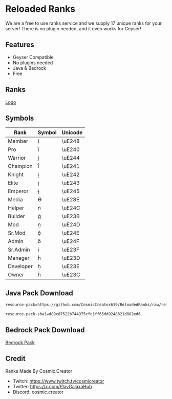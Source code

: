 
#  Reloaded Ranks

We are a free to use ranks service and we supply 17 unique ranks for your server! There is no plugin needed, and it even works for Geyser!




## Features

- Geyser Compatible
- No plugins needed
- Java & Bedrock
- Free


## Ranks
[Logo](https://cdn.discordapp.com/attachments/1266436094124363798/1291470010555961547/ranks_display.png?ex=670036ac&is=66fee52c&hm=67e3d84e5eaadab1d98b1d591e804b033d0684c4288cce9e5da2b4d6f2467192&)

## Symbols

| Rank             | Symbol                                                                | Unicode |
| ----------------- | ------------------------------------------------------------------ | ----------------- |
| Member  |  | \uE248 |
| Pro   |  | \uE240 |
| Warrior  |  | \uE244 |
| Champion   |  | \uE241 |
| Knight  |  | \uE242 |
| Elite   |  | \uE243 |
| Emperor  |  | \uE245 |
| Media  |  | \uE28E |
| Helper   |  | \uE24C |
| Builder   |  | \uE23B |
| Mod   |  | \uE24D |
| Sr.Mod   |  | \uE24E |
| Admin   |  | \uE24F |
| Sr.Admin   |  | \uE23F |
| Manager   |  | \uE23D |
| Developer   |  | \uE23E |
| Owner   |  | \uE23C |



## Java Pack Download
```bash
resource-pack=https://github.com/CosmicCreator639/ReloadedRanks/raw/refs/heads/main/%C2%A7d%C2%A7lReloaded%C2%A76%C2%A7lRanks%C2%A7r%C2%A7f.zip
```
```bash
resource-pack-sha1=d89c87522b744975cfc1ff65dd9248321d882ed6
```
## Bedrock Pack Download
[Bedrock Pack](https://github.com/CosmicCreator639/ReloadedRanks/raw/refs/heads/main/ReloadedRanks.mcpack)

## Credit
Ranks Made By Cosmic.Creator
- Twitch: https://www.twitch.tv/cosmicreator
- Twitter: https://x.com/PlayGalaxaHub
- Discord: cosmic.creator
